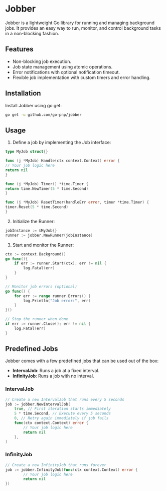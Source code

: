 # Jobber
Jobber is a lightweight Go library for running and managing background jobs. It provides an easy way to run, monitor, and control background tasks in a non-blocking fashion.

## Features
- Non-blocking job execution.
- Job state management using atomic operations.
- Error notifications with optional notification timeout.
- Flexible job implementation with custom timers and error handling.

## Installation
Install Jobber using go get:
```bash
go get -u github.com/go-pnp/jobber
```


## Usage
1) Define a job by implementing the Job interface:
```go
type MyJob struct{}

func (j *MyJob) Handle(ctx context.Context) error {
// Your job logic here
return nil
}

func (j *MyJob) Timer() *time.Timer {
return time.NewTimer(5 * time.Second)
}

func (j *MyJob) ResetTimer(handleErr error, timer *time.Timer) {
timer.Reset(5 * time.Second)
}
```
2) Initialize the Runner:
```go
jobInstance := &MyJob{}
runner := jobber.NewRunner(jobInstance)
```
3) Start and monitor the Runner:
```go
ctx := context.Background()
go func(){
    if err := runner.Start(ctx); err != nil {
        log.Fatal(err)
    }
}

// Monitor job errors (optional)
go func() {
    for err := range runner.Errors() {
        log.Println("Job error:", err)
    }
}()

// Stop the runner when done
if err := runner.Close(); err != nil {
    log.Fatal(err)
}
```


## Predefined Jobs
Jobber comes with a few predefined jobs that can be used out of the box:
- **IntervalJob**: Runs a job at a fixed interval.
- **InfinityJob**: Runs a job with no interval.

### IntervalJob
```go 
// Create a new IntervalJob that runs every 5 seconds
job := jobber.NewIntervalJob(
	true, // First iteration starts immediately
	5 * time.Second, // Execute every 5 seconds
	0, // Retry again immediately if job fails
	func(ctx context.Context) error {
		// Your job logic here
        return nil
    },
)
```

### InfinityJob
```go
// Create a new InfinityJob that runs forever
job := jobber.InfinityJob(func(ctx context.Context) error {
        // Your job logic here
        return nil
})
```
